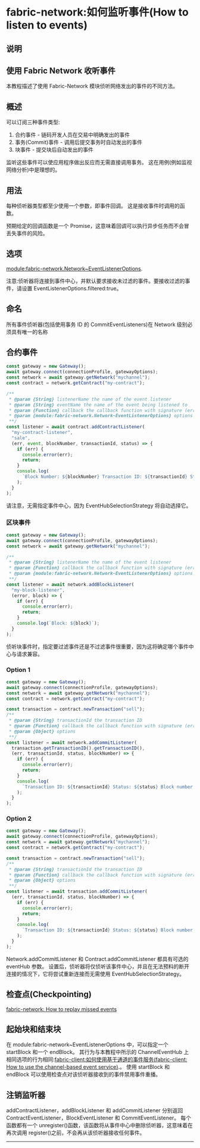 # fabric-network:如何监听事件(How to listen to events)

## 说明

## 使用 Fabric Network 收听事件

本教程描述了使用 Fabric-Network 模块侦听网络发出的事件的不同方法。

## 概述

可以订阅三种事件类型:

1. 合约事件 - 链码开发人员在交易中明确发出的事件
2. 事务(Commit)事件 - 调用后提交事务时自动发出的事件
3. 块事件 - 提交块后自动发出的事件

监听这些事件可以使应用程序做出反应而无需直接调用事务。 这在用例(例如监视网络分析)中是理想的。

## 用法

每种侦听器类型都至少使用一个参数，即事件回调。 这是接收事件时调用的函数。

预期给定的回调函数是一个 Promise，这意味着回调可以执行异步任务而不会冒丢失事件的风险。

## 选项

[module:fabric-network.Network~EventListenerOptions](https://hyperledger.github.io/fabric-sdk-node/release-1.4/module-fabric-network.Network.html#~EventListenerOptions).

注意:侦听器将连接到事件中心，并默认要求接收未过滤的事件。要接收过滤的事件，请设置 EventListenerOptions.filtered:true。

## 命名

所有事件侦听器(包括使用事务 ID 的 CommitEventListeners)在 Network 级别必须具有唯一的名称

## 合约事件

```javascript
const gateway = new Gateway();
await gateway.connect(connectionProfile, gatewayOptions);
const network = await gateway.getNetwork("mychannel");
const contract = network.getContract("my-contract");

/**
 * @param {String} listenerName the name of the event listener
 * @param {String} eventName the name of the event being listened to
 * @param {Function} callback the callback function with signature (error, event, blockNumber, transactionId, status)
 * @param {module:fabric-network.Network~EventListenerOptions} options
 **/
const listener = await contract.addContractListener(
  "my-contract-listener",
  "sale",
  (err, event, blockNumber, transactionId, status) => {
    if (err) {
      console.error(err);
      return;
    }
    console.log(
      `Block Number: ${blockNumber} Transaction ID: ${transactionId} Status: ${status}`
    );
  }
);
```

请注意，无需指定事件中心，因为 EventHubSelectionStrategy 将自动选择它。

### 区块事件

```javascript
const gateway = new Gateway();
await gateway.connect(connectionProfile, gatewayOptions);
const network = await gateway.getNetwork("mychannel");

/**
 * @param {String} listenerName the name of the event listener
 * @param {Function} callback the callback function with signature (error, blockNumber, transactionId, status)
 * @param {module:fabric-network.Network~EventListenerOptions} options
 **/
const listener = await network.addBlockListener(
  "my-block-listener",
  (error, block) => {
    if (err) {
      console.error(err);
      return;
    }
    console.log(`Block: ${block}`);
  }
);
```

侦听块事件时，指定要过滤事件还是不过滤事件很重要，因为这将确定哪个事件中心与请求兼容。

### Option 1

```javascript
const gateway = new Gateway();
await gateway.connect(connectionProfile, gatewayOptions);
const network = await gateway.getNetwork("mychannel");
const contract = network.getContract("my-contract");

const transaction = contract.newTransaction("sell");
/**
 * @param {String} transactionId the transaction ID
 * @param {Function} callback the callback function with signature (error, transactionId, status, blockNumber)
 * @param {Object} options
 **/
const listener = await network.addCommitListener(
  transaction.getTransactionID().getTransactionID(),
  (err, transactionId, status, blockNumber) => {
    if (err) {
      console.error(err);
      return;
    }
    console.log(
      `Transaction ID: ${transactionId} Status: ${status} Block number: ${blockNumber}`
    );
  }
);
```

### Option 2

```javascript
const gateway = new Gateway();
await gateway.connect(connectionProfile, gatewayOptions);
const network = await gateway.getNetwork("mychannel");
const contract = network.getContract("my-contract");

const transaction = contract.newTransaction("sell");
/**
 * @param {String} transactionId the transaction ID
 * @param {Function} callback the callback function with signature (error, transactionId, status, blockNumber)
 * @param {Object} options
 **/
const listener = await transaction.addCommitListener(
  (err, transactionId, status, blockNumber) => {
    if (err) {
      console.error(err);
      return;
    }
    console.log(
      `Transaction ID: ${transactionId} Status: ${status} Block number: ${blockNumber}`
    );
  }
);
```

Network.addCommitListener 和 Contract.addCommitListener 都具有可选的 eventHub 参数。 设置后，侦听器将仅侦听该事件中心，并且在无法预料的断开连接的情况下，它将尝试重新连接而无需使用 EventHubSelectionStrategy。

## 检查点(Checkpointing)

[fabric-network: How to replay missed events](https://hyperledger.github.io/fabric-sdk-node/release-1.4/tutorial-event-checkpointer.html)

## 起始块和结束块

在 module:fabric-network\~EventListenerOptions 中，可以指定一个 startBlock 和一个 endBlock。 其行为与本教程中所示的 ChannelEventHub 上相同选项的行为相同:[fabric-client:如何使用基于通道的事件服务(fabric-client: How to use the channel-based event service)](https://hyperledger.github.io/fabric-sdk-node/release-1.4/tutorial-channel-events.html).。 使用 startBlock 和 endBlock 可以使用检查点对该侦听器接收到的事件禁用事件重播。

## 注销监听器

addContractListener，addBlockListener 和 addCommitListener 分别返回 ContractEventListener，BlockEventListener 和 CommitEventListener。 每个函数都有一个 unregister()函数，该函数将从事件中心中删除侦听器，这意味着在再次调用 register()之前，不会再从该侦听器接收任何事件。

---
